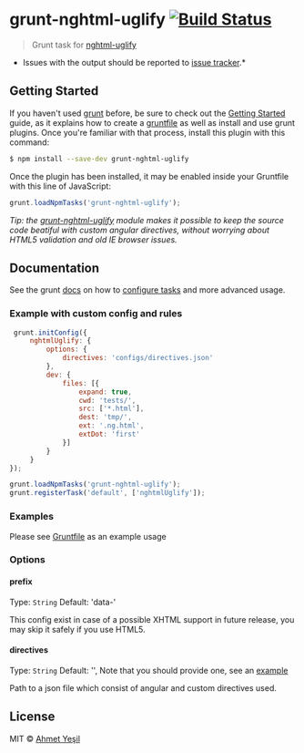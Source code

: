 # grunt-nghtml-uglify [![Build Status](https://secure.travis-ci.org/narzac/grunt-nghtml-uglify.svg?branch=master)](http://travis-ci.org/narzac/grunt-nghtml-uglify)

> Grunt task for [nghtml-uglify](https://github.com/narzac/nghtml-uglify/)

* Issues with the output should be reported to
  [issue tracker](https://github.com/narzac/nghtml-uglify/issues).*

## Getting Started

If you haven't used [grunt](http://gruntjs.com/) before, be sure to check out the
[Getting Started](http://gruntjs.com/getting-started) guide,
as it explains how to create a [gruntfile](http://gruntjs.com/sample-gruntfile)
as well as install and use grunt plugins. Once you're familiar with that process,
install this plugin with this command:

```bash
$ npm install --save-dev grunt-nghtml-uglify
```

Once the plugin has been installed, it may be enabled inside your Gruntfile with
this line of JavaScript:


```js
grunt.loadNpmTasks('grunt-nghtml-uglify');
```

*Tip: the [grunt-nghtml-uglify](https://github.com/nazrac/grunt-nghtml-uglify)
module makes  it possible to keep the
source code beatiful with custom angular directives, without worrying about HTML5
validation and old IE browser issues.*

## Documentation

See the grunt [docs](https://github.com/gruntjs/grunt/wiki) on how to
[configure tasks](https://github.com/gruntjs/grunt/wiki/Configuring-tasks)
 and more advanced usage.

### Example with custom config and rules

```js
 grunt.initConfig({
     nghtmlUglify: {
         options: {
             directives: 'configs/directives.json'
         },
         dev: {
             files: [{
                 expand: true,
                 cwd: 'tests/',
                 src: ['*.html'],
                 dest: 'tmp/',
                 ext: '.ng.html',
                 extDot: 'first'
             }]
         }
     }
});

grunt.loadNpmTasks('grunt-nghtml-uglify');
grunt.registerTask('default', ['nghtmlUglify']);
```

### Examples

Please see [Gruntfile](https://github.com/narzac/grunt-nghtml-uglify/blob/master/Gruntfile.js)
as an example usage

### Options


#### prefix

Type: `String`
Default: 'data-'

This config exist in case of a possible XHTML support in future release, you may skip it safely
if you use HTML5.

#### directives

Type: `String`
Default: '', Note that you should provide one, see an
[example](https://github.com/narzac/grunt-nghtml-uglify/blob/master/configs/directives.json)

Path to a json file which consist of angular and custom directives used.


## License

MIT © [Ahmet Yeşil](http://narzac.me)
